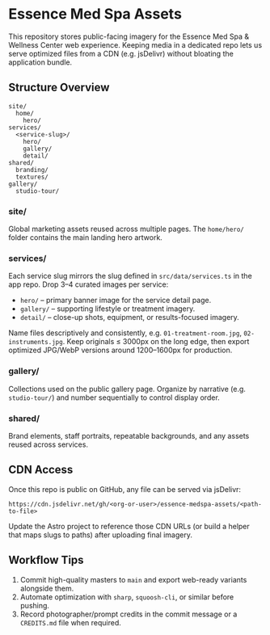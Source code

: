 # Essence Med Spa Assets

This repository stores public-facing imagery for the Essence Med Spa & Wellness Center web experience. Keeping media in a dedicated repo lets us serve optimized files from a CDN (e.g. jsDelivr) without bloating the application bundle.

## Structure Overview

```
site/
  home/
    hero/
services/
  <service-slug>/
    hero/
    gallery/
    detail/
shared/
  branding/
  textures/
gallery/
  studio-tour/
```

### site/
Global marketing assets reused across multiple pages. The `home/hero/` folder contains the main landing hero artwork.

### services/
Each service slug mirrors the slug defined in `src/data/services.ts` in the app repo. Drop 3–4 curated images per service:

- `hero/` – primary banner image for the service detail page.
- `gallery/` – supporting lifestyle or treatment imagery.
- `detail/` – close-up shots, equipment, or results-focused imagery.

Name files descriptively and consistently, e.g. `01-treatment-room.jpg`, `02-instruments.jpg`. Keep originals ≤ 3000px on the long edge, then export optimized JPG/WebP versions around 1200–1600px for production.

### gallery/
Collections used on the public gallery page. Organize by narrative (e.g. `studio-tour/`) and number sequentially to control display order.

### shared/
Brand elements, staff portraits, repeatable backgrounds, and any assets reused across services.

## CDN Access

Once this repo is public on GitHub, any file can be served via jsDelivr:

```
https://cdn.jsdelivr.net/gh/<org-or-user>/essence-medspa-assets/<path-to-file>
```

Update the Astro project to reference those CDN URLs (or build a helper that maps slugs to paths) after uploading final imagery.

## Workflow Tips

1. Commit high-quality masters to `main` and export web-ready variants alongside them.
2. Automate optimization with `sharp`, `squoosh-cli`, or similar before pushing.
3. Record photographer/prompt credits in the commit message or a `CREDITS.md` file when required.

